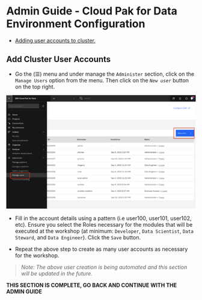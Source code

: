 # Admin Guide - Cloud Pak for Data Environment Configuration

* [Adding user accounts to cluster.](#add-cluster-user-accounts)

## Add Cluster User Accounts

* Go the (☰) menu and under manage the `Administer` section, click on the `Manage Users` option from the menu. Then click on the *`New user`* button on the top right.

![Add a user](../.gitbook/assets/images/admin/manage-add-users.png)

* Fill in the account details using a pattern (i.e user100, user101, user102, etc). Ensure you select the Roles necessary for the modules that will be executed at the workshop (at minimum: `Developer`, `Data Scientist`, `Data Steward`, and `Data Engineer`). Click the `Save` button.

* Repeat the above step to create as many user accounts as necessary for the workshop.

> *Note: The above user creation is being automated and this section will be updated in the future.*

__THIS SECTION IS COMPLETE, GO BACK AND CONTINUE WITH THE ADMIN GUIDE__
